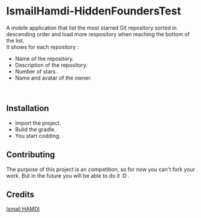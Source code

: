 # IsmailHamdi-HiddenFoundersTest
A mobile application that list the most starred Git repository sorted in descending order and load more respository when reaching the bottom of the list.<br/>
It shows for each repository :
  <ul> 
  <li>Name of the repository.</li>
  <li>Description of the repository.</li>
  <li>Number of stars.</li>
  <li>Name and avatar of the owner.</li> </ul> <br/>


## Installation
<ul> 
  <li>Import the project.</li>
  <li>Build the gradle.</li>
  <li>You start codding.</li> 
 </ul> 

## Contributing
The purpose of this project is an competition, so for now you can't fork your work.
But in the future you will be able to do it :D .

## Credits
<a href="https://www.linkedin.com/in/ismail-hamdi-20b147102/"> Ismail HAMDI </a>
